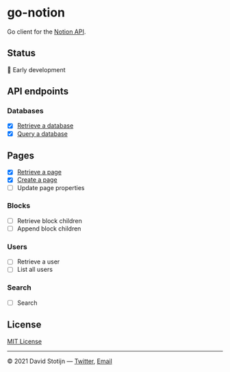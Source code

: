 # go-notion

Go client for the [Notion API](https://developers.notion.com/reference).

## Status

🐣 Early development

## API endpoints

### Databases

- [x] [Retrieve a database](client.go)
- [x] [Query a database](client.go)

## Pages

- [x] [Retrieve a page](client.go)
- [x] [Create a page](client.go)
- [ ] Update page properties

### Blocks

- [ ] Retrieve block children
- [ ] Append block children

### Users

- [ ] Retrieve a user
- [ ] List all users

### Search

- [ ] Search

## License

[MIT License](LICENSE)

---

© 2021 David Stotijn — [Twitter](https://twitter.com/dstotijn), [Email](mailto:dstotijn@gmail.com)
